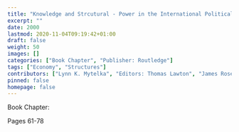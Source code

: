 ```yaml
---
title: "Knowledge and Strcutural - Power in the International Political Economy"
excerpt: ""
date: 2000
lastmod: 2020-11-04T09:19:42+01:00
draft: false
weight: 50
images: []
categories: ["Book Chapter", "Publisher: Routledge"]
tags: ["Economy", "Structures"]
contributors: ["Lynn K. Mytelka", "Editors: Thomas Lawton", "James Rosenau", "Amy Verdun"]
pinned: false
homepage: false
---
```


Book Chapter: 

Pages 61-78

